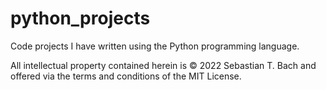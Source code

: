 # python_projects
Code projects I have written using the Python programming language.

All intellectual property contained herein is :copyright: 2022 Sebastian T. Bach and offered via the terms and conditions of the MIT License.
